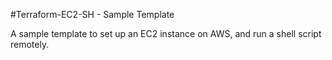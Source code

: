 #Terraform-EC2-SH - Sample Template

A sample template to set up an EC2 instance on AWS, and run a shell script remotely.
